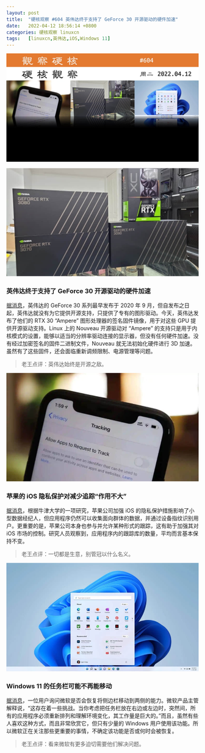 ```yaml
---
layout: post
title:	"硬核观察 #604 英伟达终于支持了 GeForce 30 开源驱动的硬件加速"
date:	2022-04-12 18:56:14 +0800 
categories:	硬核观察 linuxcn 
tags:	[linuxcn,英伟达,iOS,Windows 11]
---
```



![](/Asserts/Images/album/202204/12/185505tkyx275w7yd2jkpe.jpg)


![](/Asserts/Images/album/202204/12/185521zf41fzo3fh1z42u3.jpg)


### 英伟达终于支持了 GeForce 30 开源驱动的硬件加速


[据消息](https://www.phoronix.com/scan.php?page=news_item&px=NVIDIA-Ampere-Firmware-Blobs)，英伟达的 GeForce 30 系列最早发布于 2020 年 9 月，但自发布之日起，英伟达就没有为它提供开源支持，只提供了专有的图形驱动。今天，英伟达发布了他们的 RTX 30 “Ampere” 图形处理器的签名固件镜像，用于对这些 GPU 提供开源驱动支持。Linux 上的 Nouveau 开源驱动对 “Ampere” 的支持只是用于内核模式的设置，能够以适当的分辨率驱动连接的显示器，但没有任何硬件加速。没有经过加密签名的固件二进制文件，Nouveau 就无法初始化硬件进行 3D 加速。虽然有了这些固件，还会面临重新调频限制、电源管理等问题。



> 
> 老王点评：英伟达始终是开源之敌。
> 
> 
> 


![](/Asserts/Images/album/202204/12/185532e1kddj0ooz27f2om.jpg)


### 苹果的 iOS 隐私保护对减少追踪“作用不大”


[据消息](https://www.theregister.com/2022/04/08/apple_ios_privacy/)，根据牛津大学的一项研究，苹果公司加强 iOS 的隐私保护措施影响了小型数据经纪人，但应用程序仍然可以收集面向群体的数据，并通过设备指纹识别用户。更重要的是，苹果公司本身也参与并允许某种形式的跟踪，这有助于加强其对 iOS 市场的控制。研究人员观察到，应用程序内的跟踪库的数量，平均而言基本保持不变。



> 
> 老王点评：一切都是生意，别管冠以什么名义。
> 
> 
> 


![](/Asserts/Images/album/202204/12/185548pfzgsylbug7ny75k.jpg)


### Windows 11 的任务栏可能不再能移动


[据消息](https://www.bleepingcomputer.com/news/microsoft/microsoft-moving-windows-11-taskbar-may-never-be-an-option-again/)，一位用户询问微软是否会恢复将侧边栏移动到两侧的能力。微软产品主管解释说，“这存在着一些挑战。当你考虑把任务栏放在右边或左边时，突然间，所有的应用程序必须重新排列和理解环境变化，其工作量是巨大的。”而且，虽然有些人喜欢这种方式，而且非常欣赏它，但只有少量的 Windows 用户使用该功能。所以微软正在关注那些更重要的事情，不确定该功能是否或何时会被恢复。



> 
> 老王点评：看来微软有更多迫切需要他们解决问题。
> 
> 
>
